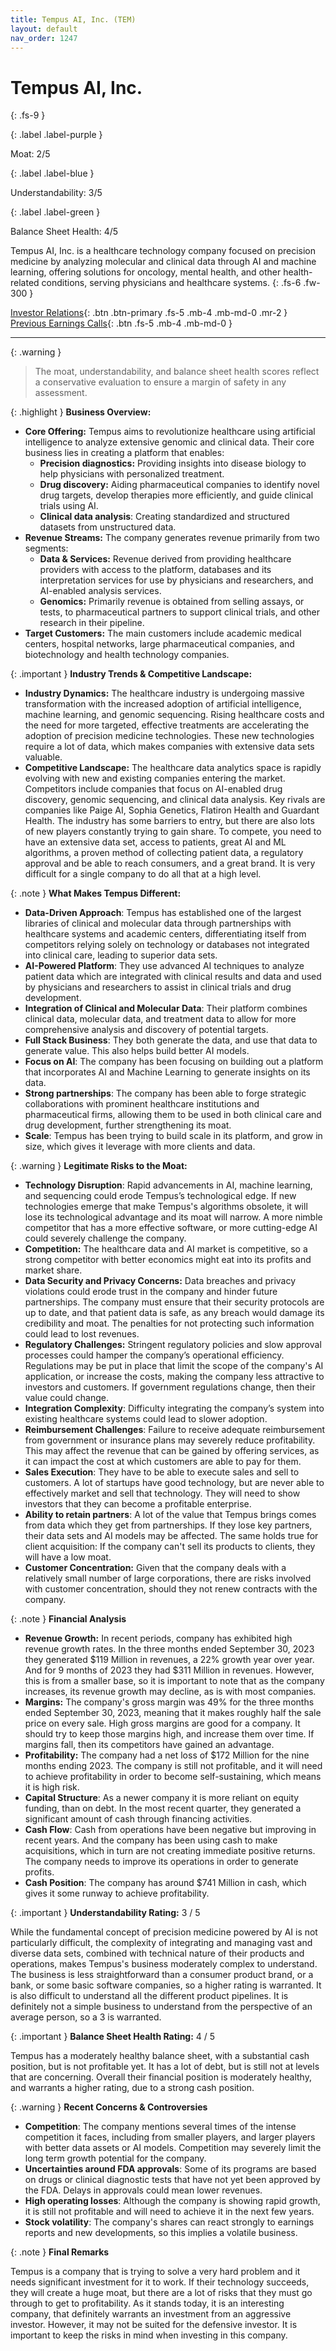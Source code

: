 ```yaml
---
title: Tempus AI, Inc. (TEM)
layout: default
nav_order: 1247
---
```


# Tempus AI, Inc.
{: .fs-9 }

{: .label .label-purple }

Moat: 2/5

{: .label .label-blue }

Understandability: 3/5

{: .label .label-green }

Balance Sheet Health: 4/5

Tempus AI, Inc. is a healthcare technology company focused on precision medicine by analyzing molecular and clinical data through AI and machine learning, offering solutions for oncology, mental health, and other health-related conditions, serving physicians and healthcare systems.
{: .fs-6 .fw-300 }

[Investor Relations](https://www.google.com/search?q=TEM+investor+relations){: .btn .btn-primary .fs-5 .mb-4 .mb-md-0 .mr-2 }
[Previous Earnings Calls](https://discountingcashflows.com/company/TEM/transcripts/){: .btn .fs-5 .mb-4 .mb-md-0 }

---

{: .warning }
>The moat, understandability, and balance sheet health scores reflect a conservative evaluation to ensure a margin of safety in any assessment.



{: .highlight }
**Business Overview:**

*   **Core Offering:** Tempus aims to revolutionize healthcare using artificial intelligence to analyze extensive genomic and clinical data. Their core business lies in creating a platform that enables:
    *   **Precision diagnostics:** Providing insights into disease biology to help physicians with personalized treatment.
    *   **Drug discovery:** Aiding pharmaceutical companies to identify novel drug targets, develop therapies more efficiently, and guide clinical trials using AI.
    *   **Clinical data analysis**: Creating standardized and structured datasets from unstructured data.
*  **Revenue Streams:** The company generates revenue primarily from two segments:
      *  **Data & Services:** Revenue derived from providing healthcare providers with access to the platform, databases and its interpretation services for use by physicians and researchers, and AI-enabled analysis services. 
      *  **Genomics:** Primarily revenue is obtained from selling assays, or tests, to pharmaceutical partners to support clinical trials, and other research in their pipeline.
* **Target Customers:** The main customers include academic medical centers, hospital networks, large pharmaceutical companies, and biotechnology and health technology companies.
    
{: .important }
**Industry Trends & Competitive Landscape:**
*   **Industry Dynamics:** The healthcare industry is undergoing massive transformation with the increased adoption of artificial intelligence, machine learning, and genomic sequencing. Rising healthcare costs and the need for more targeted, effective treatments are accelerating the adoption of precision medicine technologies. These new technologies require a lot of data, which makes companies with extensive data sets valuable.
*   **Competitive Landscape:** The healthcare data analytics space is rapidly evolving with new and existing companies entering the market. Competitors include companies that focus on AI-enabled drug discovery, genomic sequencing, and clinical data analysis. Key rivals are companies like Paige AI, Sophia Genetics, Flatiron Health and Guardant Health. The industry has some barriers to entry, but there are also lots of new players constantly trying to gain share. To compete, you need to have an extensive data set, access to patients, great AI and ML algorithms, a proven method of collecting patient data, a regulatory approval and be able to reach consumers, and a great brand. It is very difficult for a single company to do all that at a high level.

{: .note }
**What Makes Tempus Different:**
*   **Data-Driven Approach**: Tempus has established one of the largest libraries of clinical and molecular data through partnerships with healthcare systems and academic centers, differentiating itself from competitors relying solely on technology or databases not integrated into clinical care, leading to superior data sets.
*   **AI-Powered Platform**: They use advanced AI techniques to analyze patient data which are integrated with clinical results and data and used by physicians and researchers to assist in clinical trials and drug development. 
*   **Integration of Clinical and Molecular Data**:  Their platform combines clinical data, molecular data, and treatment data to allow for more comprehensive analysis and discovery of potential targets.
*  **Full Stack Business**: They both generate the data, and use that data to generate value. This also helps build better AI models.
*  **Focus on AI**: The company has been focusing on building out a platform that incorporates AI and Machine Learning to generate insights on its data.
*  **Strong partnerships**: The company has been able to forge strategic collaborations with prominent healthcare institutions and pharmaceutical firms, allowing them to be used in both clinical care and drug development, further strengthening its moat.
*  **Scale**: Tempus has been trying to build scale in its platform, and grow in size, which gives it leverage with more clients and data.

{: .warning }
**Legitimate Risks to the Moat:**
*  **Technology Disruption**: Rapid advancements in AI, machine learning, and sequencing could erode Tempus’s technological edge. If new technologies emerge that make Tempus's algorithms obsolete, it will lose its technological advantage and its moat will narrow. A more nimble competitor that has a more effective software, or more cutting-edge AI could severely challenge the company.
*  **Competition:** The healthcare data and AI market is competitive, so a strong competitor with better economics might eat into its profits and market share. 
*   **Data Security and Privacy Concerns:** Data breaches and privacy violations could erode trust in the company and hinder future partnerships. The company must ensure that their security protocols are up to date, and that patient data is safe, as any breach would damage its credibility and moat. The penalties for not protecting such information could lead to lost revenues.
*   **Regulatory Challenges:** Stringent regulatory policies and slow approval processes could hamper the company’s operational efficiency. Regulations may be put in place that limit the scope of the company's AI application, or increase the costs, making the company less attractive to investors and customers. If government regulations change, then their value could change.
*   **Integration Complexity**: Difficulty integrating the company’s system into existing healthcare systems could lead to slower adoption.
*   **Reimbursement Challenges**: Failure to receive adequate reimbursement from government or insurance plans may severely reduce profitability. This may affect the revenue that can be gained by offering services, as it can impact the cost at which customers are able to pay for them.
*   **Sales Execution**: They have to be able to execute sales and sell to customers. A lot of startups have good technology, but are never able to effectively market and sell that technology. They will need to show investors that they can become a profitable enterprise.
*   **Ability to retain partners**: A lot of the value that Tempus brings comes from data which they get from partnerships. If they lose key partners, their data sets and AI models may be affected. The same holds true for client acquisition: If the company can't sell its products to clients, they will have a low moat.
*  **Customer Concentration:** Given that the company deals with a relatively small number of large corporations, there are risks involved with customer concentration, should they not renew contracts with the company.

{: .note }
**Financial Analysis**
*   **Revenue Growth:** In recent periods, company has exhibited high revenue growth rates. In the three months ended September 30, 2023 they generated $119 Million in revenues, a 22% growth year over year. And for 9 months of 2023 they had $311 Million in revenues. However, this is from a smaller base, so it is important to note that as the company increases, its revenue growth may decline, as is with most companies.
*   **Margins:** The company's gross margin was 49% for the three months ended September 30, 2023, meaning that it makes roughly half the sale price on every sale. High gross margins are good for a company. It should try to keep those margins high, and increase them over time. If margins fall, then its competitors have gained an advantage.
*   **Profitability:** The company had a net loss of $172 Million for the nine months ending 2023. The company is still not profitable, and it will need to achieve profitability in order to become self-sustaining, which means it is high risk.
*   **Capital Structure**: As a newer company it is more reliant on equity funding, than on debt. In the most recent quarter, they generated a significant amount of cash through financing activities.
*   **Cash Flow**: Cash from operations have been negative but improving in recent years. And the company has been using cash to make acquisitions, which in turn are not creating immediate positive returns. The company needs to improve its operations in order to generate profits.
*   **Cash Position**: The company has around $741 Million in cash, which gives it some runway to achieve profitability.

{: .important }
**Understandability Rating:** 3 / 5

While the fundamental concept of precision medicine powered by AI is not particularly difficult, the complexity of integrating and managing vast and diverse data sets, combined with technical nature of their products and operations, makes Tempus's business moderately complex to understand. The business is less straightforward than a consumer product brand, or a bank, or some basic software companies, so a higher rating is warranted. It is also difficult to understand all the different product pipelines. It is definitely not a simple business to understand from the perspective of an average person, so a 3 is warranted.

{: .important }
**Balance Sheet Health Rating:** 4 / 5

Tempus has a moderately healthy balance sheet, with a substantial cash position, but is not profitable yet. It has a lot of debt, but is still not at levels that are concerning. Overall their financial position is moderately healthy, and warrants a higher rating, due to a strong cash position.

{: .warning }
**Recent Concerns & Controversies**

*   **Competition**: The company mentions several times of the intense competition it faces, including from smaller players, and larger players with better data assets or AI models. Competition may severely limit the long term growth potential for the company.
*   **Uncertainties around FDA approvals**: Some of its programs are based on drugs or clinical diagnostic tests that have not yet been approved by the FDA. Delays in approvals could mean lower revenues.
*   **High operating losses**: Although the company is showing rapid growth, it is still not profitable and will need to achieve it in the next few years.
*   **Stock volatility**: The company's shares can react strongly to earnings reports and new developments, so this implies a volatile business.

{: .note }
**Final Remarks**

Tempus is a company that is trying to solve a very hard problem and it needs significant investment for it to work. If their technology succeeds, they will create a huge moat, but there are a lot of risks that they must go through to get to profitability. As it stands today, it is an interesting company, that definitely warrants an investment from an aggressive investor. However, it may not be suited for the defensive investor. It is important to keep the risks in mind when investing in this company.
